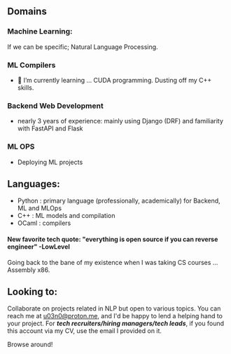 ## Domains
### Machine Learning:
If we can be specific; Natural Language Processing.
### ML Compilers
- 🌱 I’m currently learning ... CUDA programming. Dusting off my C++ skills.
### Backend Web Development
- nearly 3 years of experience: mainly using Django (DRF) and familiarity with FastAPI and Flask
### ML OPS
- Deploying ML projects
## Languages:
- Python : primary language (professionally, academically) for Backend, ML and MLOps
- C++ : ML models and compilation
- OCaml : compilers

#### New favorite tech quote: "everything is open source if you can reverse engineer" -LowLevel
Going back to the bane of my existence when I was taking CS courses ... Assembly x86.

## Looking to:
Collaborate on projects related in NLP but open to various topics.
You can reach me at u03n0@proton.me, and I'd be happy to lend a helping hand to your project. For ***tech recruiters/hiring managers/tech leads***, if you found this account via my CV, use the email I provided on it.

Browse around!
<!--
**u03n0/u03n0** is a ✨ _special_ ✨ repository because its `README.md` (this file) appears on your GitHub profile.

Here are some ideas to get you started:

- 🔭 I’m currently working on ...
- 🌱 I’m currently learning ...
- 👯 I’m looking to collaborate on ...
- 🤔 I’m looking for help with ...
- 💬 Ask me about ...
- 📫 How to reach me: ...
- 😄 Pronouns: ...
- ⚡ Fun fact: ...
-->
